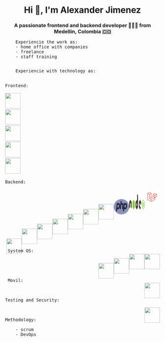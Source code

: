 

<h1 align="center">Hi 👋, I'm Alexander Jimenez</h1>

<h3 align="center">A passionate frontend and backend developer 👨🏻‍💻 from Medellin, Colombia 🇨🇴</h3>

  <pre align="left">
    Experiencie the work as:
    - home office with companies
    - freelance
    - staff training 
  </pre>
  <pre>
    Experiencie with technology as:
    
    
Frontend:
    
<img style=" width: 50px;
  height: 50px;" src="https://github.com/gilbarbara/logos/blob/master/logos/javascript.svg">
<img style=" width: 50px;
  height: 50px;" src="https://github.com/gilbarbara/logos/blob/master/logos/vue.svg">
<img style=" width: 50px;
  height: 50px;" src="https://github.com/gilbarbara/logos/blob/master/logos/css-3.svg">
<img style=" width: 50px;
  height: 50px;" src="https://github.com/gilbarbara/logos/blob/master/logos/html-5.svg">
<img style=" width: 50px;
  height: 50px;" src="https://github.com/gilbarbara/logos/blob/master/logos/sass.svg">
  
Backend:

<img style=" width: 50px;
  height: 50px; float:right;" src="https://raw.githubusercontent.com/gilbarbara/logos/master/logos/laravel.svg">
<img style=" width: 50px;
  height: 50px; float:right;" src="https://github.com/gilbarbara/logos/blob/master/logos/nodejs.svg">  
<img style=" width: 50px;
  height: 50px; float:right;" src="https://github.com/gilbarbara/logos/blob/master/logos/php.svg">  
<img style=" width: 50px;
  height: 50px; float:right;" src="https://github.com/gilbarbara/logos/blob/master/logos/python.svg">  
<img style=" width: 50px;
  height: 50px; float:right;" src="https://github.com/gilbarbara/logos/blob/master/logos/graphql.svg">  
<img style=" width: 50px;
  height: 50px; float:right;" src="https://github.com/gilbarbara/logos/blob/master/logos/mongodb-icon.svg">  
<img style=" width: 50px;
  height: 50px; float:right;" src="https://github.com/gilbarbara/logos/blob/master/logos/mysql.svg">  
<img style=" width: 50px;
  height: 50px; float:right;" src="https://github.com/gilbarbara/logos/blob/master/logos/redis.svg">  
<img style=" width: 50px;
  height: 50px; float:right;" src="https://github.com/gilbarbara/logos/blob/master/logos/sqlite.svg"> 
 <img style=" width: 50px;
  height: 50px; float:right;" src="https://github.com/gilbarbara/logos/blob/master/logos/flask.svg"> 
 <img style=" width: 50px;
  height: 50px; float:right;" src="https://github.com/gilbarbara/logos/blob/master/logos/docker.svg"> 
 
 System OS:
<img style=" width: 50px;
  height: 50px; float:right;" src="https://github.com/gilbarbara/logos/blob/master/logos/archlinux.svg">  
<img style=" width: 50px;
  height: 50px; float:right;" src="https://github.com/gilbarbara/logos/blob/master/logos/microsoft-windows.svg">  
<img style=" width: 50px;
  height: 50px; float:right;" src="https://github.com/gilbarbara/logos/blob/master/logos/macOS.svg">  
  
  
 Movil: 
 <img style=" width: 50px;
  height: 50px; float:right;" src="https://github.com/gilbarbara/logos/blob/master/logos/flutter.svg"> 
  

Testing and Security:

<img style=" width: 50px;
  height: 50px; float:right;" src="https://github.com/gilbarbara/logos/blob/master/logos/sonarqube.svg">  
  
Methodology:
 
    - scrum
    - DevOps
    
  </pre>
